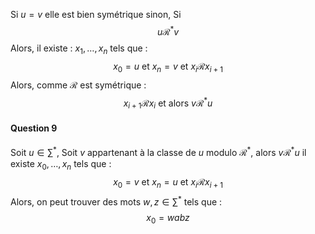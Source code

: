 Si $u=v$ elle est bien symétrique sinon, 
Si 
$$u \mathcal{R}^{*} v$$
Alors, il existe : $x_{1}, \dots, x_{n}$ tels que : 
$$x_{0} = u \text{ et } x_{n} = v \text{ et } x_{i} \mathcal{R} x_{i+1}$$
Alors, comme $\mathcal{R}$ est symétrique :
$$x_{i+1} \mathcal{R} x_{i} \text{ et alors } v \mathcal{R}^{*} u$$


#### Question 9
Soit $u \in \sum^{*}$, 
Soit $v$ appartenant à la classe de $u$ modulo $\mathcal{R}^{*}$, alors
$v\mathcal{R}^* u$
il existe $x_{0}, \dots, x_{n}$ tels que : 
$$x_{0} = v \text{ et } x_{n} = u \text{ et } x_{i} \mathcal{R} x_{i+1}$$
Alors, on peut trouver des mots $w, z \in \sum^{*}$ tels que : 
$$x_{0} = w ab z $$
	